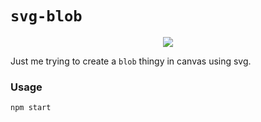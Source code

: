 # `svg-blob`

<p align="center">
<img src="https://i.imgur.com/69tltSr.gif">
</p>

Just me trying to create a `blob` thingy in canvas using svg.


### Usage

```
npm start
```
